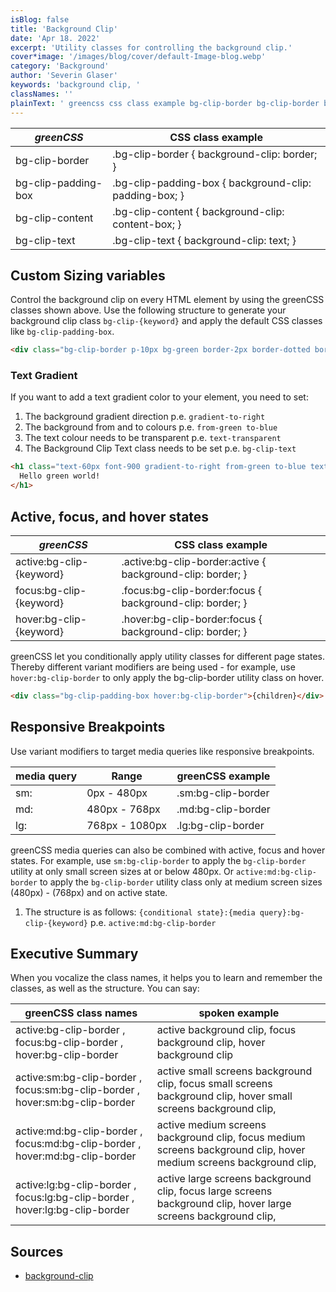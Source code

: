 ```yaml
---
isBlog: false
title: 'Background Clip'
date: 'Apr 18. 2022'
excerpt: 'Utility classes for controlling the background clip.'
cover*image: '/images/blog/cover/default-Image-blog.webp'
category: 'Background'
author: 'Severin Glaser'
keywords: 'background clip, '
classNames: ''
plainText: ' greencss css class example bg-clip-border bg-clip-border background-clip: border; bg-clip-padding-box bg-clip-padding-box background-clip: padding-box; bg-clip-content bg-clip-content background-clip: content-box; bg-clip-text bg-clip-text background-clip: text; custom sizing variables control the background clip on every html element by using the greencss classes shown above use the following structure to generate your background clip class `bg-clip keyword ` and apply the default css classes like `bg-clip-padding-box`  text gradient if you want to add a text gradient color to your element you need to set: 1 the background gradient direction p e `gradient-to-right` 2 the background from and to colours p e `from-green to-blue` 3 the text colour needs to be transparent p e `text-transparent` 4 the background clip text class needs to be set p e `bg-clip-text`  active focus and hover states greencss css class example active:bg-clip keyword active :bg-clip-border:active background-clip: border; focus:bg-clip keyword focus :bg-clip-border:focus background-clip: border; hover:bg-clip keyword hover :bg-clip-border:focus background-clip: border; greencss let you conditionally apply utility classes for different page states thereby different variant modifiers are being used for example use `hover:bg-clip-border` to only apply the bg-clip-border utility class on hover  responsive breakpoints use variant modifiers to target media queries like responsive breakpoints media query range greencss example sm: 0px 480px sm:bg-clip-border md: 480px 768px md:bg-clip-border lg: 768px 1080px lg:bg-clip-border greencss media queries can also be combined with active focus and hover states for example use `sm:bg-clip-border` to apply the `bg-clip-border` utility at only small screen sizes at or below 480px or `active:md:bg-clip-border` to apply the `bg-clip-border` utility class only at medium screen sizes 480px 768px and on active state 1 the structure is as follows: ` conditional state : media query :bg-clip keyword ` p e `active:md:bg-clip-border` executive summary when you vocalize the class names it helps you to learn and remember the classes as well as the structure you can say: greencss class names spoken example active:bg-clip-border focus:bg-clip-border hover:bg-clip-border active background clip focus background clip hover background clip active:sm:bg-clip-border focus:sm:bg-clip-border hover:sm:bg-clip-border active small screens background clip focus small screens background clip hover small screens background clip active:md:bg-clip-border focus:md:bg-clip-border hover:md:bg-clip-border active medium screens background clip focus medium screens background clip hover medium screens background clip active:lg:bg-clip-border focus:lg:bg-clip-border hover:lg:bg-clip-border active large screens background clip focus large screens background clip hover large screens background clip sources background-clip https: developer mozilla org en-us docs web css background-clip '
---
```


| _greenCSS_          | CSS class example                                      |
| ------------------- | ------------------------------------------------------ |
| bg-clip-border      | .bg-clip-border { background-clip: border; }           |
| bg-clip-padding-box | .bg-clip-padding-box { background-clip: padding-box; } |
| bg-clip-content     | .bg-clip-content { background-clip: content-box; }     |
| bg-clip-text        | .bg-clip-text { background-clip: text; }               |

## Custom Sizing variables

Control the background clip on every HTML element by using the greenCSS classes shown above. Use the following structure to generate your background clip class `bg-clip-{keyword}` and apply the default CSS classes like `bg-clip-padding-box`.

```html
<div class="bg-clip-border p-10px bg-green border-2px border-dotted border-green-5">{title}</div>
```

### Text Gradient

If you want to add a text gradient color to your element, you need to set:

1. The background gradient direction p.e. `gradient-to-right`
2. The background from and to colours p.e. `from-green to-blue`
3. The text colour needs to be transparent p.e. `text-transparent`
4. The Background Clip Text class needs to be set p.e. `bg-clip-text`

```html
<h1 class="text-60px font-900 gradient-to-right from-green to-blue text-transparent bg-clip-text">
  Hello green world!
</h1>
```

## Active, focus, and hover states

| _greenCSS_               | CSS class example                                           |
| ------------------------ | ----------------------------------------------------------- |
| active:bg-clip-{keyword} | .active\:bg-clip-border:active { background-clip: border; } |
| focus:bg-clip-{keyword}  | .focus\:bg-clip-border:focus { background-clip: border; }   |
| hover:bg-clip-{keyword}  | .hover\:bg-clip-border:focus { background-clip: border; }   |

greenCSS let you conditionally apply utility classes for different page states. Thereby different variant modifiers are being used - for example, use `hover:bg-clip-border` to only apply the bg-clip-border utility class on hover.

```html
<div class="bg-clip-padding-box hover:bg-clip-border">{children}</div>
```

## Responsive Breakpoints

Use variant modifiers to target media queries like responsive breakpoints.

| media query | Range          | greenCSS example   |
| ----------- | -------------- | ------------------ |
| sm:         | 0px - 480px    | .sm:bg-clip-border |
| md:         | 480px - 768px  | .md:bg-clip-border |
| lg:         | 768px - 1080px | .lg:bg-clip-border |

greenCSS media queries can also be combined with active, focus and hover states. For example, use `sm:bg-clip-border` to apply the `bg-clip-border` utility at only small screen sizes at or below 480px. Or `active:md:bg-clip-border` to apply the `bg-clip-border` utility class only at medium screen sizes (480px) - (768px) and on active state.

1. The structure is as follows: `{conditional state}:{media query}:bg-clip-{keyword}` p.e. `active:md:bg-clip-border`

## Executive Summary

When you vocalize the class names, it helps you to learn and remember the classes, as well as the structure. You can say:

| greenCSS class names                                                         | spoken example                                                                                                     |
| ---------------------------------------------------------------------------- | ------------------------------------------------------------------------------------------------------------------ |
| active:bg-clip-border , focus:bg-clip-border , hover:bg-clip-border          | active background clip, focus background clip, hover background clip                                               |
| active:sm:bg-clip-border , focus:sm:bg-clip-border , hover:sm:bg-clip-border | active small screens background clip, focus small screens background clip, hover small screens background clip,    |
| active:md:bg-clip-border , focus:md:bg-clip-border , hover:md:bg-clip-border | active medium screens background clip, focus medium screens background clip, hover medium screens background clip, |
| active:lg:bg-clip-border , focus:lg:bg-clip-border , hover:lg:bg-clip-border | active large screens background clip, focus large screens background clip, hover large screens background clip,    |

## Sources

- [background-clip](https://developer.mozilla.org/en-US/docs/Web/CSS/background-clip)
